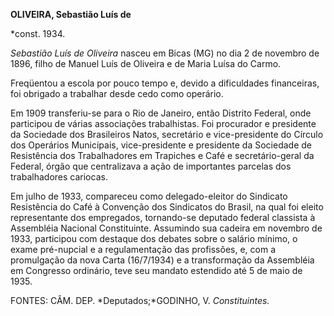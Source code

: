 **OLIVEIRA, Sebastião Luís de**

\*const. 1934.

*Sebastião Luís de Oliveira* nasceu em Bicas (MG) no dia 2 de novembro
de 1896, filho de Manuel Luís de Oliveira e de Maria Luísa do Carmo.

Freqüentou a escola por pouco tempo e, devido a dificuldades
financeiras, foi obrigado a trabalhar desde cedo como operário.

Em 1909 transferiu-se para o Rio de Janeiro, então Distrito Federal,
onde participou de várias associações trabalhistas. Foi procurador e
presidente da Sociedade dos Brasileiros Natos, secretário e
vice-presidente do Círculo dos Operários Municipais, vice-presidente e
presidente da Sociedade de Resistência dos Trabalhadores em Trapiches e
Café e secretário-geral da Federal, órgão que centralizava a ação de
importantes parcelas dos trabalhadores cariocas.

Em julho de 1933, compareceu como delegado-eleitor do Sindicato
Resistência do Café à Convenção dos Sindicatos do Brasil, na qual foi
eleito representante dos empregados, tornando-se deputado federal
classista à Assembléia Nacional Constituinte. Assumindo sua cadeira em
novembro de 1933, participou com destaque dos debates sobre o salário
mínimo, o exame pré-nupcial e a regulamentação das profissões, e, com a
promulgação da nova Carta (16/7/1934) e a transformação da Assembléia em
Congresso ordinário, teve seu mandato estendido até 5 de maio de 1935.

FONTES: CÂM. DEP. *Deputados;*GODINHO, V. *Constituintes.*

 
